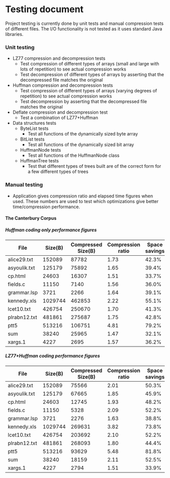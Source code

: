 # Testing document

Project testing is currently done by unit tests and manual compression tests of different files. The I/O functionality is not tested as it uses standard Java libraries.

### Unit testing

  * LZ77 compression and decompression tests
    * Test compression of different types of arrays (small and large with lots of repetition) to see actual compression works
    * Test decompression of different types of arrays by asserting that the decompressed file matches the original
  * Huffman compression and decompression tests
    * Test compression of different types of arrays (varying degrees of repetition) to see actual compression works
    * Test decompression by asserting that the decompressed file matches the original
  * Deflate compression and decompression test
    * Test a combination of LZ77+Huffman
  * Data structures tests
    * ByteList tests
      * Test all functions of the dynamically sized byte array
    * BitList tests
      * Test all functions of the dynamically sized bit array
    * HuffmanNode tests
      * Test all functions of the HuffmanNode class
    * HuffmanTree tests
      * Test that different types of trees built are of the correct form for a few different types of trees
  
  
### Manual testing

  * Application gives compression ratio and elapsed time figures when used. These numbers are used to test which optimizations give better time/compression performance.

#### The Canterbury Corpus

##### Huffman coding only performance figures

| File         | Size(B)  | Compressed Size(B) | Compression ratio | Space savings | Compression time(ms) | Decompression time(ms) |
| ------------ | -------- | ------------------ | ------------------| ------------- | -------------------- | ---------------------- |
| alice29.txt  | 152089   | 87782              | 1.73              | 42.3%         | 22                   | 16                     |
| asyoulik.txt | 125179   | 75892              | 1.65              | 39.4%         | 22                   | 19                     |
| cp.html      | 24603    | 16307              | 1.51              | 33.7%         | 8                    | 9                      |
| fields.c     | 11150    | 7140               | 1.56              | 36.0%         | 11                   | 9                      |
| grammar.lsp  | 3721     | 2266               | 1.64              | 39.1%         | 5                    | 5                      |
| kennedy.xls  | 1029744  | 462853             | 2.22              | 55.1%         | 36                   | 35                     |
| lcet10.txt   | 426754   | 250670             | 1.70              | 41.3%         | 29                   | 24                     |
| plrabn12.txt | 481861   | 275687             | 1.75              | 42.8%         | 34                   | 26                     |
| ptt5         | 513216   | 106751             | 4.81              | 79.2%         | 25                   | 20                     |
| sum          | 38240    | 25965              | 1.47              | 32.1%         | 13                   | 10                     |
| xargs.1      | 4227     | 2695               | 1.57              | 36.2%         | 5                    | 4                      |

##### LZ77+Huffman coding performance figures

| File         | Size(B)  | Compressed Size(B) | Compression ratio | Space savings | Compression time(ms) | Decompression time(ms) |
| ------------ | -------- | ------------------ | ------------------| ------------- | -------------------- | ---------------------- |
| alice29.txt  | 152089   | 75566              | 2.01              | 50.3%         | 59                   | 32                     |
| asyoulik.txt | 125179   | 67665              | 1.85              | 45.9%         | 52                   | 29                     |
| cp.html      | 24603    | 12745              | 1.93              | 48.2%         | 20                   | 13                     |
| fields.c     | 11150    | 5328               | 2.09              | 52.2%         | 13                   | 9                      |
| grammar.lsp  | 3721     | 2276               | 1.63              | 38.8%         | 8                    | 6                      |
| kennedy.xls  | 1029744  | 269631             | 3.82              | 73.8%         | 152                  | 49                     |
| lcet10.txt   | 426754   | 203692             | 2.10              | 52.2%         | 106                  | 52                     |
| plrabn12.txt | 481861   | 268093             | 1.80              | 44.4%         | 152                  | 57                     |
| ptt5         | 513216   | 93629              | 5.48              | 81.8%         | 183                  | 40                     |
| sum          | 38240    | 18159              | 2.11              | 52.5%         | 36                   | 14                     |
| xargs.1      | 4227     | 2794               | 1.51              | 33.9%         | 8                    | 7                      |
